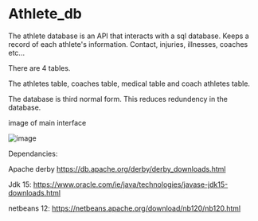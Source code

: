 # Athlete_db

The athlete database is an API that interacts with a sql database. Keeps a record of each athlete's information. Contact, injuries, illnesses, coaches etc...

There are 4 tables.

The athletes table, coaches table, medical table and coach athletes table.

The database is third normal form.
This reduces redundency in the database.


image of main interface

![image](https://user-images.githubusercontent.com/45408401/113517227-867dc100-9576-11eb-8f4a-e8890264db72.png)






Dependancies:

Apache derby https://db.apache.org/derby/derby_downloads.html

Jdk 15: https://www.oracle.com/ie/java/technologies/javase-jdk15-downloads.html

netbeans 12: https://netbeans.apache.org/download/nb120/nb120.html
